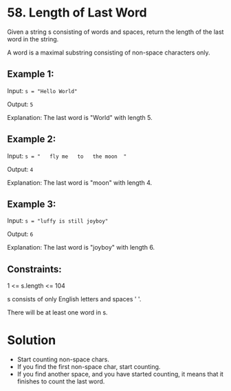 # 58. Length of Last Word
Given a string s consisting of words and spaces, return the length of the last word in the string.

A word is a maximal substring  consisting of non-space characters only.

## Example 1:

Input: `s = "Hello World"`

Output: `5`

Explanation: The last word is "World" with length 5.

## Example 2:

Input: `s = "   fly me   to   the moon  "`

Output: `4`

Explanation: The last word is "moon" with length 4.

## Example 3:

Input: `s = "luffy is still joyboy"`

Output: `6`

Explanation: The last word is "joyboy" with length 6.


## Constraints:

1 <= s.length <= 104

s consists of only English letters and spaces ' '.

There will be at least one word in s.


# Solution
- Start counting non-space chars.
- If you find the first non-space char, start counting.
- If you find another space, and you have started counting, it means that it finishes to count the last word.